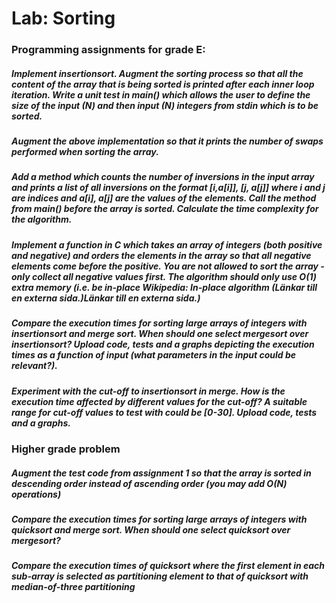 # Lab: Sorting
### Programming assignments for grade E:

##### Implement insertionsort. Augment the sorting process so that all the content of the array that is being sorted is printed after each inner loop iteration. Write a unit test in main() which allows the user to define the size of the input (N) and then input (N) integers from stdin which is to be sorted.

##### Augment the above implementation so that it prints the number of swaps performed when sorting the array.

##### Add a method which counts the number of inversions in the input array and prints a list of all inversions on the format [i,a[i]], [j, a[j]] where i and j are indices and a[i], a[j] are the values of the elements. Call the method from main() before the array is sorted. Calculate the time complexity for the algorithm.

##### Implement a function in C which takes an array of integers (both positive and negative) and orders the elements in the array so that all negative elements come before the positive. You are not allowed to sort the array - only collect all negative values first. The algorithm should only use O(1) extra memory (i.e. be in-place Wikipedia: In-place algorithm (Länkar till en externa sida.)Länkar till en externa sida.)

##### Compare the execution times for sorting large arrays of integers with insertionsort and merge sort. When should one select mergesort over insertionsort? Upload code, tests and a graphs depicting the execution times as a function of input (what parameters in the input could be relevant?).

##### Experiment with the cut-off to insertionsort in merge. How is the execution time affected by different values for the cut-off? A suitable range for cut-off values to test with could be [0-30]. Upload code, tests and a graphs.

### Higher grade problem

##### Augment the test code from assignment 1 so that the array is sorted in descending order instead of ascending order (you may add O(N) operations)

##### Compare the execution times for sorting large arrays of integers with quicksort and merge sort. When should one select quicksort over mergesort?

##### Compare the execution times of quicksort where the first element in each sub-array is selected as partitioning element to that of quicksort with median-of-three partitioning
